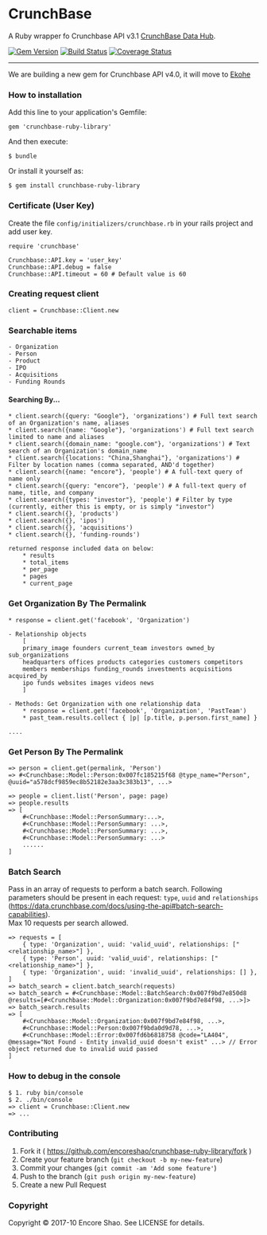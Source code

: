 # CrunchBase

A Ruby wrapper fo Crunchbase API v3.1 [CrunchBase Data Hub](https://data.crunchbase.com/v3.1/docs/using-the-api).

[![Gem Version](https://badge.fury.io/rb/crunchbase-ruby-library.svg)](https://badge.fury.io/rb/crunchbase-ruby-library)
[![Build Status](https://travis-ci.org/encoreshao/crunchbase-ruby-library.svg?branch=master)](https://travis-ci.org/encoreshao/crunchbase-ruby-library)
[![Coverage Status](https://coveralls.io/repos/github/encoreshao/crunchbase-ruby-library/badge.svg)](https://coveralls.io/github/encoreshao/crunchbase-ruby-library)

-------

We are building a new gem for Crunchbase API v4.0, it will move to [Ekohe](https://github.com/ekohe/crunchbase4)


### How to installation

Add this line to your application's Gemfile:

    gem 'crunchbase-ruby-library'

And then execute:

    $ bundle

Or install it yourself as:

    $ gem install crunchbase-ruby-library

### Certificate (User Key)

Create the file `config/initializers/crunchbase.rb` in your rails project and add user key.

    require 'crunchbase'

    Crunchbase::API.key = 'user_key'
    Crunchbase::API.debug = false
    Crunchbase::API.timeout = 60 # Default value is 60

### Creating request client

    client = Crunchbase::Client.new

### Searchable items

    - Organization
    - Person
    - Product
    - IPO
    - Acquisitions
    - Funding Rounds

#### Searching By...

    * client.search({query: "Google"}, 'organizations') # Full text search of an Organization's name, aliases
    * client.search({name: "Google"}, 'organizations') # Full text search limited to name and aliases
    * client.search({domain_name: "google.com"}, 'organizations') # Text search of an Organization's domain_name
    * client.search({locations: "China,Shanghai"}, 'organizations') # Filter by location names (comma separated, AND'd together)
    * client.search({name: "encore"}, 'people') # A full-text query of name only
    * client.search({query: "encore"}, 'people') # A full-text query of name, title, and company
    * client.search({types: "investor"}, 'people') # Filter by type (currently, either this is empty, or is simply "investor")
    * client.search({}, 'products')
    * client.search({}, 'ipos')
    * client.search({}, 'acquisitions')
    * client.search({}, 'funding-rounds')

    returned response included data on below:
        * results
        * total_items
        * per_page
        * pages
        * current_page

### Get Organization By The Permalink

    * response = client.get('facebook', 'Organization')

    - Relationship objects
        [
        primary_image founders current_team investors owned_by sub_organizations
        headquarters offices products categories customers competitors
        members memberships funding_rounds investments acquisitions acquired_by
        ipo funds websites images videos news
        ]

    - Methods: Get Organization with one relationship data
        * response = client.get('facebook', 'Organization', 'PastTeam')
        * past_team.results.collect { |p| [p.title, p.person.first_name] }

    ....

### Get Person By The Permalink

    => person = client.get(permalink, 'Person')
    => #<Crunchbase::Model::Person:0x007fc185215f68 @type_name="Person", @uuid="a578dcf9859ec8b52182e3aa3c383b13", ...>

    => people = client.list('Person', page: page)
    => people.results
    => [
        #<Crunchbase::Model::PersonSummary:...>,
        #<Crunchbase::Model::PersonSummary: ...>,
        #<Crunchbase::Model::PersonSummary: ...>,
        #<Crunchbase::Model::PersonSummary: ...>
        ......
    ]

### Batch Search
Pass in an array of requests to perform a batch search. Following parameters should be present in each request: `type`, `uuid` and `relationships` (https://data.crunchbase.com/docs/using-the-api#batch-search-capabilities).<br/>
Max 10 requests per search allowed.

    => requests = [
        { type: 'Organization', uuid: 'valid_uuid', relationships: ["<relationship_name>"] },
        { type: 'Person', uuid: 'valid_uuid', relationships: ["<relationship_name>"] },
        { type: 'Organization', uuid: 'invalid_uuid', relationships: [] },
    ]
    => batch_search = client.batch_search(requests)
    => batch_search = #<Crunchbase::Model::BatchSearch:0x007f9bd7e850d8 @results=[#<Crunchbase::Model::Organization:0x007f9bd7e84f98, ...>]>
    => batch_search.results
    => [
        #<Crunchbase::Model::Organization:0x007f9bd7e84f98, ...>,
        #<Crunchbase::Model::Person:0x007f9bda0d9d78, ...>,
        #<Crunchbase::Model::Error:0x007fd6b6818758 @code="LA404", @message="Not Found - Entity invalid_uuid doesn't exist" ...> // Error object returned due to invalid uuid passed
    ]


### How to debug in the console

    $ 1. ruby bin/console
    $ 2. ./bin/console
    => client = Crunchbase::Client.new
    => ...

### Contributing

1. Fork it ( https://github.com/encoreshao/crunchbase-ruby-library/fork )
2. Create your feature branch (`git checkout -b my-new-feature`)
3. Commit your changes (`git commit -am 'Add some feature'`)
4. Push to the branch (`git push origin my-new-feature`)
5. Create a new Pull Request

### Copyright

Copyright © 2017-10 Encore Shao. See LICENSE for details.
